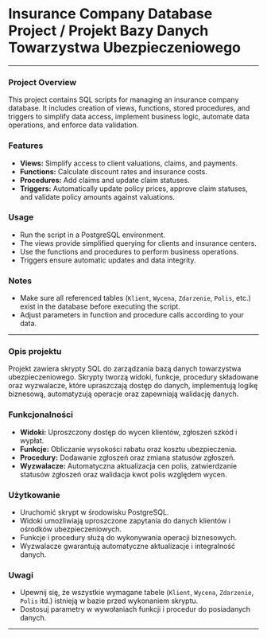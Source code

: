 # Insurance Company Database Project / Projekt Bazy Danych Towarzystwa Ubezpieczeniowego

---


### Project Overview
This project contains SQL scripts for managing an insurance company database. It includes creation of views, functions, stored procedures, and triggers to simplify data access, implement business logic, automate data operations, and enforce data validation.

### Features
- **Views:** Simplify access to client valuations, claims, and payments.
- **Functions:** Calculate discount rates and insurance costs.
- **Procedures:** Add claims and update claim statuses.
- **Triggers:** Automatically update policy prices, approve claim statuses, and validate policy amounts against valuations.

### Usage
- Run the script in a PostgreSQL environment.
- The views provide simplified querying for clients and insurance centers.
- Use the functions and procedures to perform business operations.
- Triggers ensure automatic updates and data integrity.

### Notes
- Make sure all referenced tables (`Klient`, `Wycena`, `Zdarzenie`, `Polis`, etc.) exist in the database before executing the script.
- Adjust parameters in function and procedure calls according to your data.

---


### Opis projektu
Projekt zawiera skrypty SQL do zarządzania bazą danych towarzystwa ubezpieczeniowego. Skrypty tworzą widoki, funkcje, procedury składowane oraz wyzwalacze, które upraszczają dostęp do danych, implementują logikę biznesową, automatyzują operacje oraz zapewniają walidację danych.

### Funkcjonalności
- **Widoki:** Uproszczony dostęp do wycen klientów, zgłoszeń szkód i wypłat.
- **Funkcje:** Obliczanie wysokości rabatu oraz kosztu ubezpieczenia.
- **Procedury:** Dodawanie zgłoszeń oraz zmiana statusów zgłoszeń.
- **Wyzwalacze:** Automatyczna aktualizacja cen polis, zatwierdzanie statusów zgłoszeń oraz walidacja kwot polis względem wycen.

### Użytkowanie
- Uruchomić skrypt w środowisku PostgreSQL.
- Widoki umożliwiają uproszczone zapytania do danych klientów i ośrodków ubezpieczeniowych.
- Funkcje i procedury służą do wykonywania operacji biznesowych.
- Wyzwalacze gwarantują automatyczne aktualizacje i integralność danych.

### Uwagi
- Upewnij się, że wszystkie wymagane tabele (`Klient`, `Wycena`, `Zdarzenie`, `Polis` itd.) istnieją w bazie przed wykonaniem skryptu.
- Dostosuj parametry w wywołaniach funkcji i procedur do posiadanych danych.

---

